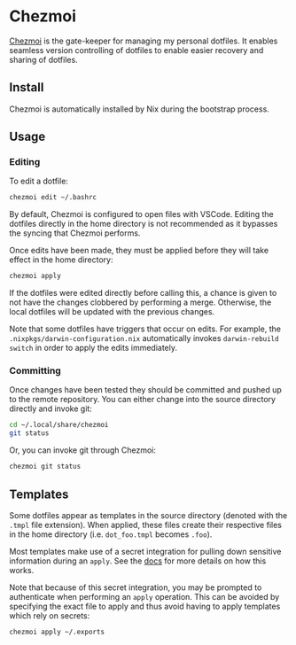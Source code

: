 # Chezmoi

[Chezmoi](https://www.chezmoi.io/) is the gate-keeper for managing my personal
dotfiles. It enables seamless version controlling of dotfiles to enable easier
recovery and sharing of dotfiles.

## Install

Chezmoi is automatically installed by Nix during the bootstrap process.

## Usage

### Editing

To edit a dotfile:

```bash
chezmoi edit ~/.bashrc
```

By default, Chezmoi is configured to open files with VSCode. Editing the
dotfiles directly in the home directory is not recommended as it bypasses the
syncing that Chezmoi performs.

Once edits have been made, they must be applied before they will take effect in
the home directory:

```bash
chezmoi apply
```

If the dotfiles were edited directly before calling this, a chance is given to
not have the changes clobbered by performing a merge. Otherwise, the local
dotfiles will be updated with the previous changes.

Note that some dotfiles have triggers that occur on edits. For example, the
`.nixpkgs/darwin-configuration.nix` automatically invokes
`darwin-rebuild switch` in order to apply the edits immediately.

### Committing

Once changes have been tested they should be committed and pushed up to the
remote repository. You can either change into the source directory directly and
invoke git:

```bash
cd ~/.local/share/chezmoi
git status
```

Or, you can invoke git through Chezmoi:

```bash
chezmoi git status
```

## Templates

Some dotfiles appear as templates in the source directory (denoted with the
`.tmpl` file extension). When applied, these files create their respective files
in the home directory (i.e. `dot_foo.tmpl` becomes `.foo`).

Most templates make use of a secret integration for pulling down sensitive
information during an `apply`. See the
[docs](https://www.chezmoi.io/user-guide/password-managers/) for more details on
how this works.

Note that because of this secret integration, you may be prompted to
authenticate when performing an `apply` operation. This can be avoided by
specifying the exact file to apply and thus avoid having to apply templates
which rely on secrets:

```bash
chezmoi apply ~/.exports
```
